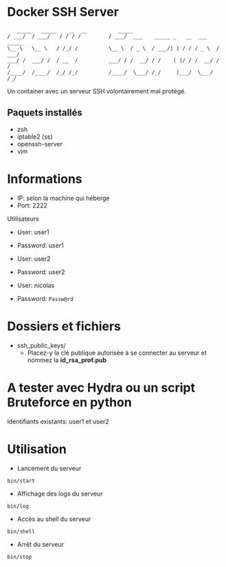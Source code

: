 # Docker SSH Server

```
   _____   _____    __  __          _____                                   
/ ___/  / ___/   / / / /         / ___/  ___    _____ _   __  ___    _____
\__ \   \__ \   / /_/ /          \__ \  / _ \  / ___/| | / / / _ \  / ___/
___/ /  ___/ /  / __  /          ___/ / /  __/ / /    | |/ / /  __/ / /    
/____/  /____/  /_/ /_/          /____/  \___/ /_/     |___/  \___/ /_/
```

Un container avec un serveur SSH volontairement mal protégé.

## Paquets installés

- zsh
- iptable2 (ss)
- openssh-server
- vim


# Informations

- IP:   selon la machine qui héberge
- Port: 2222

Utilisateurs
- User: user1
- Password: user1


- User: user2
- Password: user2

- User: nicolas
- Password: `Passw@rd`

# Dossiers et fichiers

- ssh_public_keys/
  - Placez-y la clé publique autorisée à se connecter au serveur et nommez la **id_rsa_prof.pub**


# A tester avec Hydra ou un script Bruteforce en python

Identifiants existants:
user1 et user2

# Utilisation

- Lancement du serveur

`bin/start`


- Affichage des logs du serveur

`bin/log`


- Accès au shell du serveur

`bin/shell`


- Arrêt du serveur

`bin/stop`

